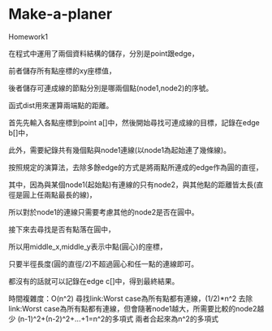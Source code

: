# Make-a-planer
Homework1

在程式中運用了兩個資料結構的儲存，分別是point跟edge，

前者儲存所有點座標的xy座標值，

後者儲存可連成線的節點分別是哪兩個點(node1,node2)的序號。

函式dist用來運算兩端點的距離。

首先先輸入各點座標到point a[]中，然後開始尋找可連成線的目標，記錄在edge b[]中，

此外，需要紀錄共有幾個點與node1連線(以node1為起始連了幾條線)。

按照規定的演算法，去除多餘edge的方式是將兩點所連成的edge作為圓的直徑，

其中，因為與某個node1(起始點)有連線的只有node2，與其他點的距離皆太長(直徑是圓上任兩點最長的線)，

所以對於node1的連線只需要考慮其他的node2是否在圓中。

接下來去尋找是否有點落在圓中，

所以用middle_x,middle_y表示中點(圓心)的座標，

只要半徑長度(圓的直徑/2)不超過圓心和任一點的連線即可。

都沒有的話就可以記錄在edge c[]中，得到最終結果。

時間複雜度：O(n^2)
尋找link:Worst case為所有點都有連線，(1/2)*n^2
去除link:Worst case為所有點都有連線，但會隨著node1越大，所需要比較的node2越少
	 (n-1)^2+(n-2)^2+...+1=n^2的多項式
兩者合起來為n^2的多項式
